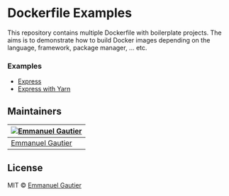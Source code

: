 # Dockerfile Examples

This repository contains multiple Dockerfile with boilerplate projects. The aims is to demonstrate how to build Docker images depending on the language, framework, package manager, ... etc.

### Examples

- [Express](./express/)
- [Express with Yarn](./express-yarn/)

## Maintainers

[![Emmanuel Gautier](https://avatars0.githubusercontent.com/u/2765366?s=144)](https://www.emmanuelgautier.com) |
--- |
[Emmanuel Gautier](https://www.emmanuelgautier.com) |

## License

MIT © [Emmanuel Gautier](https://www.emmanuelgautier.com)
